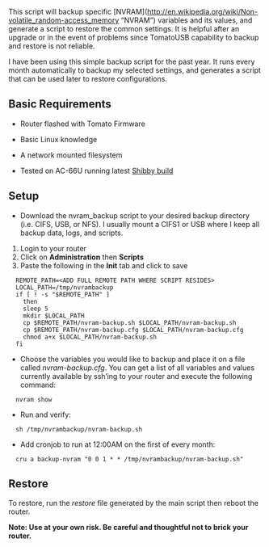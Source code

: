 This script will backup specific [NVRAM](http://en.wikipedia.org/wiki/Non-volatile_random-access_memory “NVRAM”) variables and its values, and generate a script to restore the common settings. It is helpful after an upgrade or in the event of problems since TomatoUSB capability to backup and restore is not reliable.

I have been using this simple backup script for the past year. It runs every month automatically to backup my selected settings, and generates a script that can be used later to restore configurations. 

Basic Requirements
---------------------
- Router flashed with Tomato Firmware

- Basic Linux knowledge

- A network mounted filesystem

- Tested on AC-66U running latest [Shibby build](http://tomato.groov.pl)

Setup
---------------------
* Download the nvram_backup script to your desired backup directory (i.e. CIFS, USB, or NFS). I usually mount a CIFS1 or USB where I keep all backup data, logs, and scripts. 

1. Login to your router
2. Click on **Administration** then **Scripts**
3. Paste the following in the **Init** tab and click to save

```
  REMOTE_PATH=<ADD FULL REMOTE PATH WHERE SCRIPT RESIDES>
  LOCAL_PATH=/tmp/nvrambackup
  if [ ! -s "$REMOTE_PATH" ]
    then
    sleep 5
    mkdir $LOCAL_PATH
    cp $REMOTE_PATH/nvram-backup.sh $LOCAL_PATH/nvram-backup.sh
    cp $REMOTE_PATH/nvram-backup.cfg $LOCAL_PATH/nvram-backup.cfg
    chmod a+x $LOCAL_PATH/nvram-backup.sh
  fi
```

* Choose the variables you would like to backup and place it on a file called *nvram-backup.cfg*. You can get a list of all variables and values currently available by ssh’ing to your router and execute the following command:

```  nvram show```

* Run and verify:

```  sh /tmp/nvrambackup/nvram-backup.sh```

* Add cronjob to run at 12:00AM on the first of every month:	

```  cru a backup-nvram "0 0 1 * * /tmp/nvrambackup/nvram-backup.sh"```

Restore
---------------------
To restore, run the *restore* file generated by the main script then reboot the router.


**Note: Use at your own risk. Be careful and thoughtful not to brick your router.**
